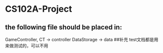 # CS102A-Project
## the following file should be placed in:
GameController, CT $\rightarrow$ controller
DataStorage  $\rightarrow$ data
##补充
test文档都是用来做测试的，可以不用
